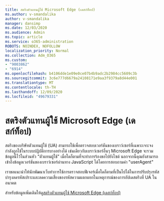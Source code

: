 ```yaml
---
title: สตริงตัวแทนผู้ใช้ Microsoft Edge (เดสก์ท็อป)
ms.author: v-smandalika
author: v-smandalika
manager: dansimp
ms.date: 12/03/2020
ms.audience: Admin
ms.topic: article
ms.service: o365-administration
ROBOTS: NOINDEX, NOFOLLOW
localization_priority: Normal
ms.collection: Adm_O365
ms.custom:
- "9003862"
- "6914"
ms.openlocfilehash: b4106dde1e09e0ce07b4b9adc2b2984cc5609c3b
ms.sourcegitcommit: 3c6e777d6679a24108171e9aa3f9379a8d44e001
ms.translationtype: MT
ms.contentlocale: th-TH
ms.lasthandoff: 12/09/2020
ms.locfileid: "49679331"
---
```

# <a name="microsoft-edge-user-agent-string-desktop"></a>สตริงตัวแทนผู้ใช้ Microsoft Edge (เดสก์ท็อป)

สตริงของบริษัทตัวแทนผู้ใช้ (UA) สามารถใช้เพื่อตรวจสอบเวอร์ชันของเบราว์เซอร์ที่เฉพาะเจาะจงกำลังถูกใช้ในระบบปฏิบัติการบางอย่างได้ เช่นเดียวกับเบราว์เซอร์อื่นๆ Microsoft Edge จะรวมข้อมูลนี้ไว้ในส่วนหัว "ตัวแทนผู้ใช้" เมื่อใดก็ตามที่จะทำการร้องขอไปยังไซต์ นอกจากนี้คุณยังสามารถเข้าถึงข้อมูลเวอร์ชันของเบราว์เซอร์ผ่านทาง JavaScript ได้โดยการสอบถามค่า "userAgent"

เราขอแนะนำให้นักพัฒนาเว็บทำการใช้การตรวจสอบฟีเจอร์เมื่อใดก็ตามที่เป็นไปได้ในการปรับปรุงรหัสบำรุงลดรหัสเปราะและลดความเสี่ยงของรหัสความแตกแยกในเหตุการณ์ของการอัปเดสตริงที่ UA ในอนาคต

สำหรับข้อมูลเพิ่มเติมให้ดู[สตริงตัวแทนผู้ใช้ Microsoft Edge (เดสก์ท็อป)](https://docs.microsoft.com/microsoft-edge/web-platform/user-agent-string)